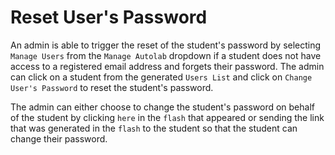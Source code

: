 # Reset User's Password

An admin is able to trigger the reset of the student's password by selecting `Manage Users` from the `Manage Autolab` dropdown if a student does not have access to a registered email address and forgets their password. The admin can click on a student from the generated `Users List` and click on `Change User's Password` to reset the student's password.

The admin can either choose to change the student's password on behalf of the student by clicking `here` in the `flash` that appeared or sending the link that was generated in the `flash` to the student so that the student can change their password.
